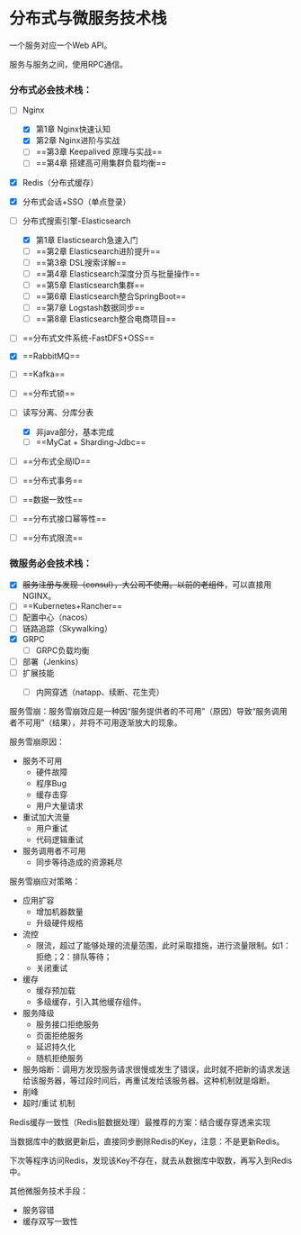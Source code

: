 # 分布式与微服务技术栈



一个服务对应一个Web API。

服务与服务之间，使用RPC通信。





### 分布式必会技术栈：

- [ ] Nginx
  - [x] 第1章 Nginx快速认知
  - [x] 第2章 Nginx进阶与实战
  - [ ] ==第3章 Keepalived 原理与实战==
  - [ ] ==第4章 搭建高可用集群负载均衡==
- [x] Redis（分布式缓存）
- [x] 分布式会话+SSO（单点登录）
- [ ] 分布式搜索引擎-Elasticsearch
  - [x] 第1章 Elasticsearch急速入门
  - [ ] ==第2章 Elasticsearch进阶提升==
  - [ ] ==第3章 DSL搜索详解==
  - [ ] ==第4章 Elasticsearch深度分页与批量操作==
  - [ ] ==第5章 Elasticsearch集群==
  - [ ] ==第6章 Elasticsearch整合SpringBoot==
  - [ ] ==第7章 Logstash数据同步==
  - [ ] ==第8章 Elasticsearch整合电商项目==
- [ ] ==分布式文件系统-FastDFS+OSS==
- [x] ==RabbitMQ==
- [ ] ==Kafka==
- [ ] ==分布式锁==
- [ ] 读写分离、分库分表
  - [x] 非java部分，基本完成
  - [ ] ==MyCat + Sharding-Jdbc==
- [ ] ==分布式全局ID==
- [ ] ==分布式事务==
- [ ] ==数据一致性==
- [ ] ==分布式接口幂等性==
- [ ] ==分布式限流==





### 微服务必会技术栈：

- [x] ~~服务注册与发现（consul），大公司不使用。以前的老组件~~，可以直接用NGINX。
- [ ] ==Kubernetes+Rancher==
- [ ] 配置中心（nacos）
- [ ] 链路追踪（Skywalking）
- [x] GRPC
  - [ ] GRPC负载均衡
- [ ] 部署（Jenkins）
- [ ] 扩展技能
  - [ ] 内网穿透（natapp、续断、花生壳）








服务雪崩：服务雪崩效应是一种因“服务提供者的不可用”（原因）导致“服务调用者不可用”（结果），并将不可用逐渐放大的现象。



服务雪崩原因：

- 服务不可用
  - 硬件故障
  - 程序Bug
  - 缓存击穿
  - 用户大量请求
- 重试加大流量
  - 用户重试
  - 代码逻辑重试
- 服务调用者不可用
  - 同步等待造成的资源耗尽



服务雪崩应对策略：

- 应用扩容
  - 增加机器数量
  - 升级硬件规格
- 流控
  - 限流，超过了能够处理的流量范围，此时采取措施，进行流量限制。如1：拒绝；2：排队等待；
  - 关闭重试
- 缓存
  - 缓存预加载
  - 多级缓存，引入其他缓存组件。
- 服务降级
  - 服务接口拒绝服务
  - 页面拒绝服务
  - 延迟持久化
  - 随机拒绝服务
- 服务熔断：调用方发现服务请求很慢或发生了错误，此时就不把新的请求发送给该服务器，等过段时间后，再重试发给该服务器。这种机制就是熔断。
- 削峰
- 超时/重试 机制



Redis缓存一致性（Redis脏数据处理）最推荐的方案：结合缓存穿透来实现

当数据库中的数据更新后，直接同步删除Redis的Key，注意：不是更新Redis。

下次等程序访问Redis，发现该Key不存在，就去从数据库中取数，再写入到Redis中。









其他微服务技术手段：

- 服务容错
- 缓存双写一致性





 







